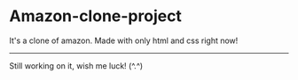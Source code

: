 # Amazon-clone-project
It's a clone of amazon. Made with only html and css right now!
<hr>
Still working on it, wish me luck! (^.^)
